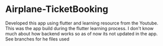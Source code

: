 # Airplane-TicketBooking

Developed this app using flutter and learning resource from the Youtube.
This was the app build during the flutter learning process.
I don't know much about how backend works so as of now its not updated in the app.
See branches for he files used
